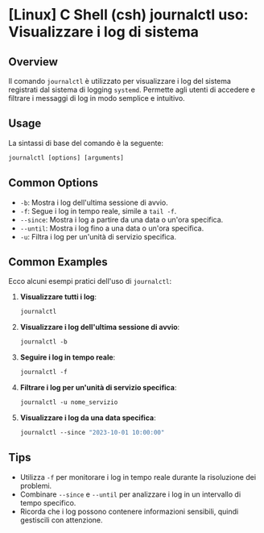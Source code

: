 # [Linux] C Shell (csh) journalctl uso: Visualizzare i log di sistema

## Overview
Il comando `journalctl` è utilizzato per visualizzare i log del sistema registrati dal sistema di logging `systemd`. Permette agli utenti di accedere e filtrare i messaggi di log in modo semplice e intuitivo.

## Usage
La sintassi di base del comando è la seguente:

```csh
journalctl [options] [arguments]
```

## Common Options
- `-b`: Mostra i log dell'ultima sessione di avvio.
- `-f`: Segue i log in tempo reale, simile a `tail -f`.
- `--since`: Mostra i log a partire da una data o un'ora specifica.
- `--until`: Mostra i log fino a una data o un'ora specifica.
- `-u`: Filtra i log per un'unità di servizio specifica.

## Common Examples
Ecco alcuni esempi pratici dell'uso di `journalctl`:

1. **Visualizzare tutti i log**:
   ```csh
   journalctl
   ```

2. **Visualizzare i log dell'ultima sessione di avvio**:
   ```csh
   journalctl -b
   ```

3. **Seguire i log in tempo reale**:
   ```csh
   journalctl -f
   ```

4. **Filtrare i log per un'unità di servizio specifica**:
   ```csh
   journalctl -u nome_servizio
   ```

5. **Visualizzare i log da una data specifica**:
   ```csh
   journalctl --since "2023-10-01 10:00:00"
   ```

## Tips
- Utilizza `-f` per monitorare i log in tempo reale durante la risoluzione dei problemi.
- Combinare `--since` e `--until` per analizzare i log in un intervallo di tempo specifico.
- Ricorda che i log possono contenere informazioni sensibili, quindi gestiscili con attenzione.